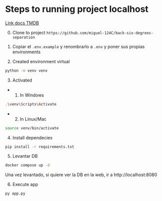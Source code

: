 # Steps to running project localhost

[Link docs TMDB](https://developer.themoviedb.org/docs/getting-started)

0. Clone to project
```https://github.com/miguel-124C/back-six-degrees-separation```

1. Copiar el ```.env.example``` y renombrarlo a ```.env``` y poner sus propias environments

2. Created environment virtual
```bash
python -m venv venv
```

3. Activated

- 1. In Windows
```bash
.\venv\Scripts\Activate
```
- 2. In Linux/Mac
```bash
source venv/bin/activate
```

4. Install dependecies
```bash
pip install -r requirements.txt
```

5. Levantar DB
```bash
docker compose up -d
```
Una vez levantado, si quiere ver la DB en la web, ir a http://localhost:8080

6. Execute app
```bash
py app.py
```